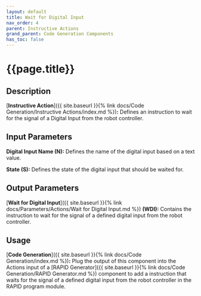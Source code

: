```yaml
---
layout: default
title: Wait for Digital Input
nav_order: 4
parent: Instructive Actions
grand_parent: Code Generation Components
has_toc: false
---
```


# **{{page.title}}**

## **Description**

[**Instructive Action**]({{ site.baseurl }}{% link docs/Code Generation/Instructive Actions/index.md %})**:** 
Defines an instruction to wait for the signal of a Digital Input from the robot controller.

## **Input Parameters**

**Digital Input Name (N):** Defines the name of the digital input based on a text value.

**State (S):** Defines the state of the digital input that should be waited for.

## **Output Parameters**

[**Wait for Digital Input**]({{ site.baseurl }}{% link docs/Parameters/Actions/Wait for Digital Input.md %}) **(WDI):**  Contains the instruction to wait for the signal of a defined digital input from the robot controller.

## **Usage**

[**Code Generation**]({{ site.baseurl }}{% link docs/Code Generation/index.md %})**:** Plug the output of this component into the Actions input of a [RAPID Generator]({{ site.baseurl }}{% link docs/Code Generation/RAPID Generator.md %}) component to add a instruction that waits for the signal of a defined digital input from the robot controller in the RAPID program module.
